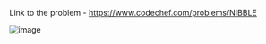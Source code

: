 Link to the problem - https://www.codechef.com/problems/NIBBLE 


![image](https://user-images.githubusercontent.com/57552973/228626270-28673772-87f3-4e91-abdb-f2e6e2fa97cb.png)
